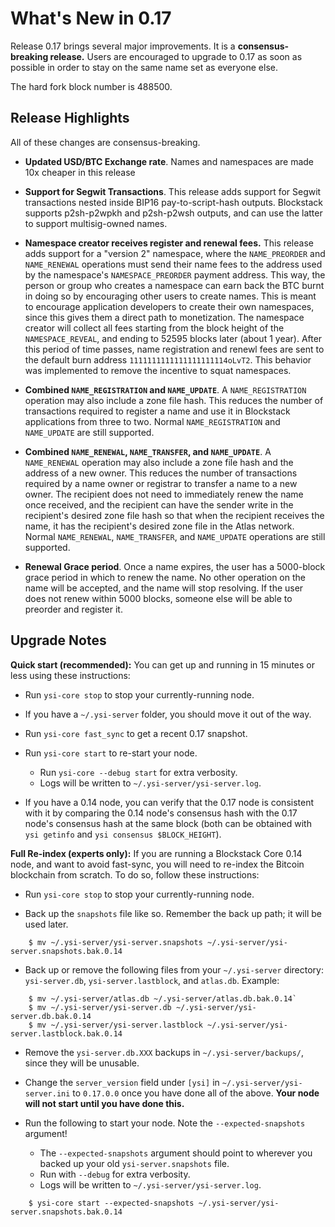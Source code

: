 What's New in 0.17
==================

Release 0.17 brings several major improvements.  It is a **consensus-breaking release.**  Users are encouraged to upgrade to 0.17 as soon as possible in order to stay on the same name set as everyone else.

The hard fork block number is 488500.

Release Highlights
------------------

All of these changes are consensus-breaking.

* **Updated USD/BTC Exchange rate**.  Names and namespaces are made 10x cheaper in this release

* **Support for Segwit Transactions**.  This release adds support for Segwit transactions nested inside BIP16 pay-to-script-hash outputs.  Blockstack supports p2sh-p2wpkh and p2sh-p2wsh outputs, and can use the latter to support multisig-owned names.

* **Namespace creator receives register and renewal fees.**  This release adds support for a "version 2" namespace, where the `NAME_PREORDER` and `NAME_RENEWAL` operations must send their name fees to the address used by the namespace's `NAMESPACE_PREORDER` payment address.  This way, the person or group who creates a namespace can earn back the BTC burnt in doing so by encouraging other users to create names.  This is meant to encourage application developers to create their own namespaces, since this gives them a direct path to monetization.  The namespace creator will collect all fees starting from the block height of the `NAMESPACE_REVEAL`, and ending to 52595 blocks later (about 1 year).  After this period of time passes, name registration and renewl fees are sent to the default burn address `1111111111111111111114oLvT2`.  This behavior was implemented to remove the incentive to squat namespaces.

* **Combined `NAME_REGISTRATION` and `NAME_UPDATE`**.  A `NAME_REGISTRATION` operation may also include a zone file hash.  This reduces the number of transactions required to register a name and use it in Blockstack applications from three to two.  Normal `NAME_REGISTRATION` and `NAME_UPDATE` are still supported.

* **Combined `NAME_RENEWAL`, `NAME_TRANSFER`, and `NAME_UPDATE`**.  A `NAME_RENEWAL` operation may also include a zone file hash and the address of a new owner.  This reduces the number of transactions required by a name owner or registrar to transfer a name to a new owner.  The recipient does not need to immediately renew the name once received, and the recipient can have the sender write in the recipient's desired zone file hash so that when the recipient receives the name, it has the recipient's desired zone file in the Atlas network.  Normal `NAME_RENEWAL`, `NAME_TRANSFER`, and `NAME_UPDATE` operations are still supported.

* **Renewal Grace period**.  Once a name expires, the user has a 5000-block grace period in which to renew the name.  No other operation on the name will be accepted, and the name will stop resolving.  If the user does not renew within 5000 blocks, someone else will be able to preorder and register it.

Upgrade Notes
-------------

**Quick start (recommended):**  You can get up and running in 15 minutes or less using these instructions:

* Run `ysi-core stop` to stop your currently-running node.

* If you have a `~/.ysi-server` folder, you should move it out of the way.

* Run `ysi-core fast_sync` to get a recent 0.17 snapshot.

* Run `ysi-core start` to re-start your node.
   * Run `ysi-core --debug start` for extra verbosity.
   * Logs will be written to `~/.ysi-server/ysi-server.log`.

* If you have a 0.14 node, you can verify that the 0.17 node is consistent with it by comparing the 0.14 node's consensus hash with the 0.17 node's consensus hash at the same block (both can be obtained with `ysi getinfo` and `ysi consensus $BLOCK_HEIGHT`).

**Full Re-index (experts only):**  If you are running a Blockstack Core 0.14 node, and want to avoid fast-sync, you will need to re-index the Bitcoin blockchain from scratch.  To do so, follow these instructions:

* Run `ysi-core stop` to stop your currently-running node.

* Back up the `snapshots` file like so.  Remember the back up path; it will be used later.

```
    $ mv ~/.ysi-server/ysi-server.snapshots ~/.ysi-server/ysi-server.snapshots.bak.0.14
```

* Back up or remove the following files from your `~/.ysi-server` directory: `ysi-server.db`, `ysi-server.lastblock`, and `atlas.db`.  Example:

```
    $ mv ~/.ysi-server/atlas.db ~/.ysi-server/atlas.db.bak.0.14`
    $ mv ~/.ysi-server/ysi-server.db ~/.ysi-server/ysi-server.db.bak.0.14
    $ mv ~/.ysi-server/ysi-server.lastblock ~/.ysi-server/ysi-server.lastblock.bak.0.14
```

* Remove the `ysi-server.db.XXX` backups in `~/.ysi-server/backups/`, since they will be unusable.

* Change the `server_version` field under `[ysi]` in `~/.ysi-server/ysi-server.ini` to `0.17.0.0` once you have done all of the above.  **Your node will not start until you have done this.**

* Run the following to start your node.  Note the `--expected-snapshots` argument!
   * The `--expected-snapshots` argument should point to wherever you backed up your old `ysi-server.snapshots` file.
   * Run with `--debug` for extra verbosity.
   * Logs will be written to `~/.ysi-server/ysi-server.log`.

```
    $ ysi-core start --expected-snapshots ~/.ysi-server/ysi-server.snapshots.bak.0.14
```
  
